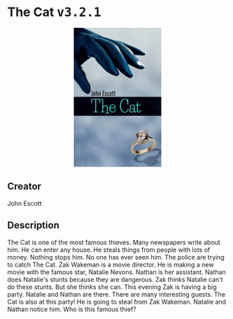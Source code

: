 
# The Cat <kbd>v3.2.1</kbd>

<center>
  <img src="./cover-1024.jpg"/>
</center>

## Creator
John Escott

## Description
The Cat is one of the most famous thieves. Many newspapers write about him. He can enter any house. He steals things from people with lots of money. Nothing stops him. No one has ever seen him. The police are trying to catch The Cat. Zak Wakeman is a movie director. He is making a new movie with the famous star, Natalie Nevons. Nathan is her assistant. Nathan does Natalie's stunts because they are dangerous. Zak thinks Natalie can't do these stunts. But she thinks she can. This evening Zak is having a big party. Natalie and Nathan are there. There are many interesting guests. The Cat is also at this party! He is going to steal from Zak Wakeman. Natalie and Nathan notice him. Who is this famous thief?  
